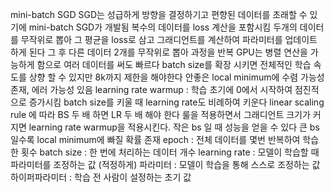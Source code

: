 mini-batch SGD
SGD는 성급하게 방향을 결정하기고 편향된 데이터를 초래할 수 있기에 mini-batch SGD가 개발됨
복수의 데이터를 loss 계산을 포함시킴
두개의 데이터를 무작위로 뽑아 그 평균을 loss로 삼고 그래디언트를 계산하여 파라미터를 업데이트 하게 된다
그 후 다른 데이터 2개를 무작위로 뽑아 과정을 반복
GPU는 병렬 연산을 가능하게 함으로 여러 데이터를 써도 빠르다
batch size를 확장 시키면 전체적인 학습 속도를 상향 할 수 있지만 8k까지 제한을 해야한다 안좋은 local minimum에 수렴 가능성 존재, 에러 가능성 있음
learning rate warmup : 학습 초기에 0에서 시작하여 점진적으로 증가시킴
batch size를 키울 때 learning rate도 비례하여 키운다
linear scaling rule 에 따라 BS 두 배 하면 LR 두 배 해야 한다
룰을 적용하면서 그래디언트 크기가 커지면 learning rate warmup을 적용시킨다.
작은 bs 일 때 성능을 얻을 수 있다 큰 bs일수록 local minimum에 빠질 확률 존재
epoch : 전체 데이터를 몇번 반복하여 학습한 횟수
batch size : 한 번에 처리하는 데이터 개수
learning rate : 모델이 학습할 때 파라미터를 조정하는 값 (적정하게)
파라미터 : 모델이 학습을 통해 스스로 조정하는 값
하이퍼파라미터 : 학습 전 사람이 설정하는 초기 값 




